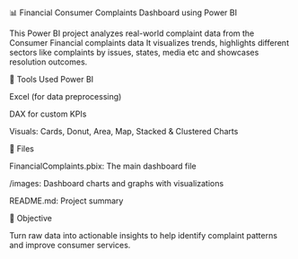 📊 Financial Consumer Complaints Dashboard using Power BI 


This Power BI project analyzes real-world complaint data from the Consumer Financial complaints data It visualizes trends, highlights different sectors like complaints by issues, states, media etc and showcases resolution outcomes.



🔧 Tools Used
Power BI

Excel (for data preprocessing)

DAX for custom KPIs

Visuals: Cards, Donut, Area, Map, Stacked & Clustered Charts


📂 Files

FinancialComplaints.pbix: The main dashboard file

/images: Dashboard charts and graphs with visualizations

README.md: Project summary


📌 Objective

Turn raw data into actionable insights to help identify complaint patterns and improve consumer services.
